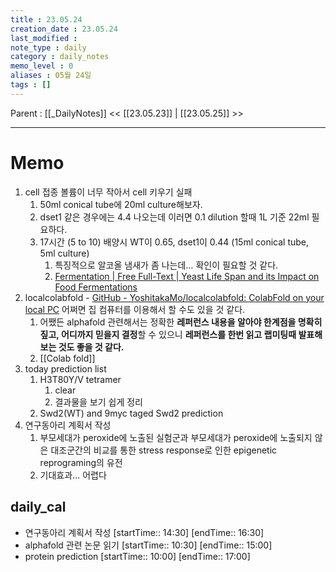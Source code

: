 ```yaml
---
title : 23.05.24
creation_date : 23.05.24
last_modified :
note_type : daily
category : daily_notes
memo_level : 0
aliases : 05월 24일
tags : []
---
```

Parent : [[_DailyNotes]]
<< [[23.05.23]] | [[23.05.25]] >>

---
# Memo

1.  cell 접종 볼륨이 너무 작아서 cell 키우기 실패
	1. 50ml conical tube에 20ml culture해보자.
	2. dset1 같은 경우에는 4.4 나오는데 이러면 0.1 dilution 할때 1L 기준 22ml 필요하다.
	3. 17시간 (5 to 10) 배양시 WT이 0.65, dset1이 0.44 (15ml conical tube, 5ml culture)
		1. 특징적으로 알코올 냄새가 좀 나는데… 확인이 필요할 것 같다. 
		2. [Fermentation | Free Full-Text | Yeast Life Span and its Impact on Food Fermentations](https://www.mdpi.com/2311-5637/5/2/37) 
2. localcolabfold - [GitHub - YoshitakaMo/localcolabfold: ColabFold on your local PC](https://github.com/YoshitakaMo/localcolabfold) 어쩌면 집 컴퓨터를 이용해서 할 수도 있을 것 같다.
	1. 어쨌든 alphafold 관련해서는 정확한 **레퍼런스 내용을 알아야 한계점을 명확히 짚고, 어디까지 믿을지 결정**할 수 있으니 **레퍼런스를 한번 읽고 랩미팅때 발표해보는 것도 좋을 것 같다.**
	2. [[Colab fold]]
3. today prediction list
	1. H3T80Y/V tetramer
		1. clear
		2. 결과물을 보기 쉽게 정리
	2. Swd2(WT) and 9myc taged Swd2 prediction 
4. 연구동아리 계획서 작성
	1. 부모세대가 peroxide에 노출된 실험군과 부모세대가 peroxide에 노출되지 않은 대조군간의 비교를 통한 stress response로 인한 epigenetic reprograming의 유전
	2. 기대효과… 어렵다

## daily_cal
-  연구동아리 계획서 작성 [startTime:: 14:30]  [endTime:: 16:30]
-  alphafold 관련 논문 읽기 [startTime:: 10:30]  [endTime:: 15:00]
-  protein prediction [startTime:: 10:00]  [endTime:: 17:00]
